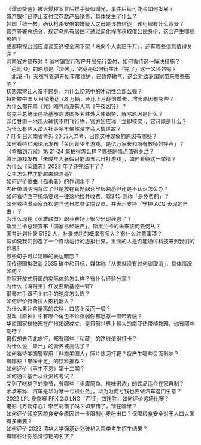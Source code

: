 《谭谈交通》被诉侵权案背后推手疑似曝光，事件后续可能会如何发展？  
盛京银行已停止支付宝存款产品销售，具体发生了什么？  
韩国「统一教」确认枪杀安倍的嫌疑人之母是该教信徒，该组织有什么背景？  
普京签署总统令，规定乌所有居民可通过简化程序获取俄公民身份，这会产生哪些影响？  
成都电视台回应谭谈交通被全网下架「未向个人索赔千万」，还有哪些信息值得关注？  
河南官方宣布对 4 家村镇银行客户开展先行垫付，如何看待这一解决措施？  
「芭比 Q」的原意是「烧烤」，究竟是如何衍生出「完了」这一义项的呢？  
「北溪 -1」天然气管道开始年度维护，已暂停输气，这会对欧洲国家带来哪些影响？  
初恋常常让人奋不顾身，为什么初恋中的冲动性会那么强？  
特斯拉中国 6 月销量达 7.8 万辆，环比上月翻倍增长，增长原因有哪些？  
为什么都在骂《咒》晦气而没有人骂《午夜凶铃》？  
乌克兰总统泽连斯基解除该国多名驻外大使职务，解除原因是什么？  
网传甘肃一地现火球状不明飞行物，官方回应称「立即核实」，它可能是什么？  
为什么有些人踏入社会多年依然没学会人情世故？  
7 月 9 日河南省考近 20 万人弃考，出现这种现象的原因有哪些？  
如何看待红网论坛发布「关闭青少年游戏，是亿万家长和所有教师的呼声」？  
《幸福到万家》第 21-24 集拍得怎么样？哪些剧情点值得关注？  
腾讯游戏发布「未成年人暑假只能周五六日打游戏」，如何看待这一举措？  
为什么《英雄志》2022 年了还完结不了？  
女生怎么样才能越来越漂亮?  
如何评价歌曲《孤勇者》的作词水平？  
考研单词明明背过了但是放在真题阅读里很熟悉但还是不认识怎么办？  
如何看待西宁机场要求一律落地检并收费，12345 则称「是免费的」？  
如何看待漫画家赤松健当选日本参议院议员，并表示支持「守护 ACG 表现的自由」？  
为什么现在《英雄联盟》职业赛场上很少出现薇恩了？  
斯里兰卡总理宣布「国家已经破产」，斯里兰卡的未来该何去何从？  
国考计划补录 5182 人，补录成功的概率有多大？有什么注意事项？  
假如说我们创造了一个自动运行的虚拟世界，里面的人是否能通过科技来到我们的世界?  
哪些句子可以隐晦的表达暗恋？  
网传德国拟取消 2035 碳中和目标，媒体称「从来就没有过何谈取消」，具体情况如何？  
你家开放式厨房的实际体验怎么样？有什么经验分享？  
为什么《海贼王》红发要断基德一臂?  
钢琴左手跟不上右手的速度怎么练？  
如何评价特斯拉人形机器人？  
为什么果汁含量高的饮料，口感上反而一般？  
游戏《原神》中有哪个角色不论强弱你都愿意一直带着玩？  
华南国家植物园在广州揭牌成立，是目前世界上最大的南亚热带植物园，你有哪些期待？  
暑假想去西北旅行，都有哪些「私藏」的路线值得打卡？  
为什么说「果汁」的营养被高估了？  
如何看待美国警察用「非裔美国人」照片练习打靶？将产生哪些负面影响？  
有哪些「果味十足」的饮料推荐？  
如何评价《声生不息》第十二期？  
如何通过基金从业资格考试？  
又到了吃桃子的季节，有哪些「步骤简单，桃味很浓」的饮品适合在家自制？  
余承东称「汽车是华为唯一亏损业务」，华为为何亏钱也要做汽车这门生意？  
2022 LPL 夏季赛 FPX 2:0 LNG「西征」四连胜，如何评价这场比赛？  
电影《万箭穿心》李宝莉错了吗？如果错了，错在哪里？  
如何评价印度因粮食安全原因进一步限制小麦粉出口？保障粮食安全对于人口大国有多重要？  
如何评价 2022 清华大学强基计划破格入围类考生招生结果？  
有哪些让你感觉惊艳的名字？  
